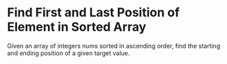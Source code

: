 # Find First and Last Position of Element in Sorted Array
Given an array of integers nums sorted in ascending order, find the starting and ending position of a given target value.
